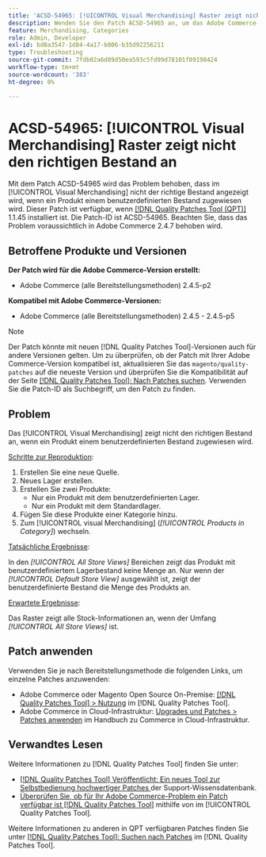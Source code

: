 ```yaml
---
title: 'ACSD-54965: [!UICONTROL Visual Merchandising] Raster zeigt nicht den richtigen Bestand an'
description: Wenden Sie den Patch ACSD-54965 an, um das Adobe Commerce-Problem zu beheben, bei dem das [!UICONTROL Visual Merchandising]-Raster nicht den richtigen Bestand anzeigt, wenn ein Produkt einem benutzerdefinierten Bestand zugewiesen wird.
feature: Merchandising, Categories
role: Admin, Developer
exl-id: bd8a3547-1d84-4a17-b006-b35d92256211
type: Troubleshooting
source-git-commit: 7fdb02a6d89d50ea593c5fd99d78101f89198424
workflow-type: tm+mt
source-wordcount: '383'
ht-degree: 0%

---
```


# ACSD-54965: [!UICONTROL Visual Merchandising] Raster zeigt nicht den richtigen Bestand an

Mit dem Patch ACSD-54965 wird das Problem behoben, dass im [!UICONTROL Visual Merchandising] nicht der richtige Bestand angezeigt wird, wenn ein Produkt einem benutzerdefinierten Bestand zugewiesen wird. Dieser Patch ist verfügbar, wenn [[!DNL Quality Patches Tool (QPT)]](https://experienceleague.adobe.com/en/docs/commerce-operations/tools/quality-patches-tool/quality-patches-tool-to-self-serve-quality-patches) 1.1.45 installiert ist. Die Patch-ID ist ACSD-54965. Beachten Sie, dass das Problem voraussichtlich in Adobe Commerce 2.4.7 behoben wird.

## Betroffene Produkte und Versionen

**Der Patch wird für die Adobe Commerce-Version erstellt:**

* Adobe Commerce (alle Bereitstellungsmethoden) 2.4.5-p2

**Kompatibel mit Adobe Commerce-Versionen:**

* Adobe Commerce (alle Bereitstellungsmethoden) 2.4.5 - 2.4.5-p5

>[!NOTE]
>
>Der Patch könnte mit neuen [!DNL Quality Patches Tool]-Versionen auch für andere Versionen gelten. Um zu überprüfen, ob der Patch mit Ihrer Adobe Commerce-Version kompatibel ist, aktualisieren Sie das `magento/quality-patches` auf die neueste Version und überprüfen Sie die Kompatibilität auf der Seite [[!DNL Quality Patches Tool]: Nach Patches suchen](https://experienceleague.adobe.com/tools/commerce-quality-patches/index.html). Verwenden Sie die Patch-ID als Suchbegriff, um den Patch zu finden.

## Problem

Das [!UICONTROL Visual Merchandising] zeigt nicht den richtigen Bestand an, wenn ein Produkt einem benutzerdefinierten Bestand zugewiesen wird.

<u>Schritte zur Reproduktion</u>:

1. Erstellen Sie eine neue Quelle.
1. Neues Lager erstellen.
1. Erstellen Sie zwei Produkte:
   * Nur ein Produkt mit dem benutzerdefinierten Lager.
   * Nur ein Produkt mit dem Standardlager.
1. Fügen Sie diese Produkte einer Kategorie hinzu.
1. Zum [!UICONTROL visual Merchandising] (*[!UICONTROL Products in Category]*) wechseln.

<u>Tatsächliche Ergebnisse</u>:

In den *[!UICONTROL All Store Views]* Bereichen zeigt das Produkt mit benutzerdefiniertem Lagerbestand keine Menge an. Nur wenn der *[!UICONTROL Default Store View]* ausgewählt ist, zeigt der benutzerdefinierte Bestand die Menge des Produkts an.

<u>Erwartete Ergebnisse</u>:

Das Raster zeigt alle Stock-Informationen an, wenn der Umfang *[!UICONTROL All Store Views]* ist.

## Patch anwenden

Verwenden Sie je nach Bereitstellungsmethode die folgenden Links, um einzelne Patches anzuwenden:

* Adobe Commerce oder Magento Open Source On-Premise: [[!DNL Quality Patches Tool] > Nutzung](/help/tools/quality-patches-tool/usage.md) im [!DNL Quality Patches Tool].
* Adobe Commerce in Cloud-Infrastruktur: [Upgrades und Patches > Patches anwenden](https://experienceleague.adobe.com/docs/commerce-cloud-service/user-guide/develop/upgrade/apply-patches.html) im Handbuch zu Commerce in Cloud-Infrastruktur.

## Verwandtes Lesen

Weitere Informationen zu [!DNL Quality Patches Tool] finden Sie unter:

* [[!DNL Quality Patches Tool] Veröffentlicht: Ein neues Tool zur Selbstbedienung hochwertiger Patches ](https://experienceleague.adobe.com/en/docs/commerce-operations/tools/quality-patches-tool/quality-patches-tool-to-self-serve-quality-patches) der Support-Wissensdatenbank.
* [Überprüfen Sie, ob für Ihr Adobe Commerce-Problem ein Patch verfügbar ist [!DNL Quality Patches Tool]](/help/tools/quality-patches-tool/patches-available-in-qpt/check-patch-for-magento-issue-with-magento-quality-patches.md) mithilfe von im [!UICONTROL Quality Patches Tool].


Weitere Informationen zu anderen in QPT verfügbaren Patches finden Sie unter [[!DNL Quality Patches Tool]: Suchen nach Patches](https://experienceleague.adobe.com/tools/commerce-quality-patches/index.html) im [!DNL Quality Patches Tool].
